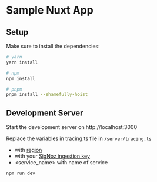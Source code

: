 # Sample Nuxt App

## Setup

Make sure to install the dependencies:

```bash
# yarn
yarn install

# npm
npm install

# pnpm
pnpm install --shamefully-hoist
```

## Development Server

Start the development server on http://localhost:3000

Replace the variables in tracing.ts file in `/server/tracing.ts`

- <region> with [region](https://signoz.io/docs/ingestion/signoz-cloud/overview/#endpoint)
- <your-ingestion-key> with your [SigNoz ingestion key](https://signoz.io/docs/ingestion/signoz-cloud/keys/)
- <service_name> with name of service

```bash
npm run dev
```
